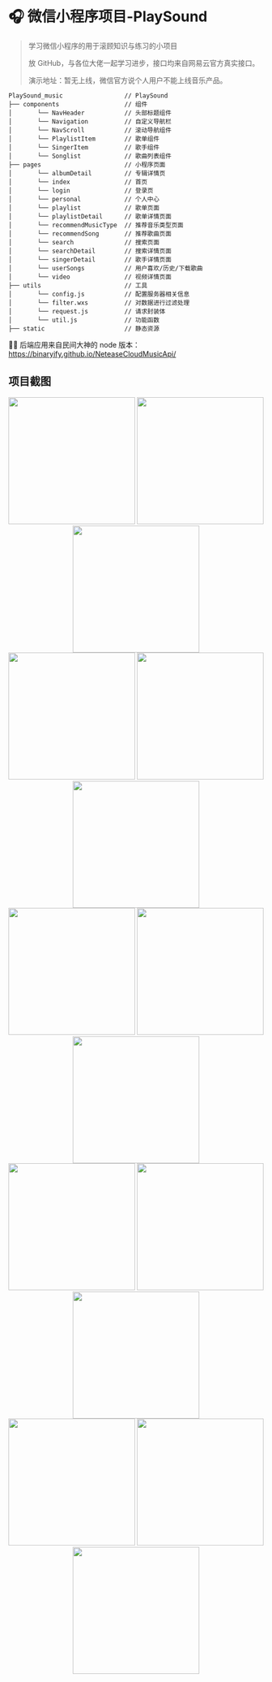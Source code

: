 # 🎧 微信小程序项目-PlaySound

> 学习微信小程序的用于滚顾知识与练习的小项目
>
> 放 GitHub，与各位大佬一起学习进步，接口均来自网易云官方真实接口。
>
> 演示地址：暂无上线，微信官方说个人用户不能上线音乐产品。

```
PlaySound_music                 // PlaySound
├── components                  // 组件
│       └── NavHeader           // 头部标题组件
│       └── Navigation          // 自定义导航栏
│       └── NavScroll           // 滚动导航组件
│       └── PlaylistItem        // 歌单组件
│       └── SingerItem          // 歌手组件
│       └── Songlist            // 歌曲列表组件
├── pages                       // 小程序页面
│       └── albumDetail         // 专辑详情页
│       └── index               // 首页
│       └── login               // 登录页
│       └── personal            // 个人中心
│       └── playlist            // 歌单页面
│       └── playlistDetail      // 歌单详情页面
│       └── recommendMusicType  // 推荐音乐类型页面
│       └── recommendSong       // 推荐歌曲页面
│       └── search              // 搜索页面
│       └── searchDetail        // 搜索详情页面
│       └── singerDetail        // 歌手详情页面
│       └── userSongs           // 用户喜欢/历史/下载歌曲
│       └── video               // 视频详情页面
├── utils                       // 工具
│       └── config.js           // 配置服务器相关信息
│       └── filter.wxs          // 对数据进行过滤处理
│       └── request.js          // 请求封装体
│       └── util.js             // 功能函数
├── static                      // 静态资源
```



🐱‍🐉 后端应用来自民间大神的 node 版本：https://binaryify.github.io/NeteaseCloudMusicApi/



## 项目截图

<center class="half">
    <img src="https://i.loli.net/2021/10/22/hw2tyFRemKfidW4.jpg" width="250"/>
    <img src="https://i.loli.net/2021/10/22/cWsvQgIyZo8qUz4.jpg" width="250"/>
    <img src="https://i.loli.net/2021/10/22/oKJT8isuMeDLmPF.jpg" width="250"/>
</center>

<center class="half">
    <img src="https://i.loli.net/2021/10/22/d3PAREXypIhgaoN.jpg" width="250"/>
    <img src="https://i.loli.net/2021/10/22/DXoxnFpUbkYh4yc.jpg" width="250"/>
    <img src="https://i.loli.net/2021/10/22/oEHAf7iaDctk3W1.jpg" width="250"/>
</center>

<center class="half">
    <img src="https://i.loli.net/2021/10/22/x6NXh3O9YdoZucr.jpg" width="250"/>
    <img src="https://i.loli.net/2021/10/22/oe9iak6VcRzILYf.jpg" width="250"/>
    <img src="https://i.loli.net/2021/10/22/J8E3wIVKXouZQqv.jpg" width="250"/>
</center>

<center class="half">
    <img src="https://i.loli.net/2021/10/22/ZVA972QPuoMkHOD.jpg" width="250"/>
    <img src="https://i.loli.net/2021/10/22/r3WYnIcgKtlZjMa.jpg" width="250"/>
    <img src="https://i.loli.net/2021/10/22/xRVa5tykWfc3Knr.jpg" width="250"/>
</center>

<center class="half">
    <img src="https://i.loli.net/2021/10/22/aiZ9ngmeAKqDXUr.jpg" width="250"/>
    <img src="https://i.loli.net/2021/10/22/gwebBrMCiLWkquR.jpg" width="250"/>
    <img src="https://i.loli.net/2021/10/22/5PtOYaF3fML4RHA.jpg" width="250"/>
</center>
